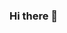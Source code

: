 ### Hi there 👋

<!--
**sachabeaumier/sachabeaumier** is a ✨ _special_ ✨ repository because its `README.md` (this file) appears on your GitHub profile.
![linkedin](https://img.shields.io/badge/Linkedin-0e76a8?style=for-the-badge&logo=Linkedin&logoColor=white)]

Here are some ideas to get you started:

- 🔭 I’m currently progressing through on Scala Programming Projects by Nicolas Jorand & Mikaël Valot and improving my HackerRank
- 🌱 I’m currently learning Scala and Golang
- 👯 I’m looking to collaborate on data heavy applications, geospatial applications & open source music tech (ie synths, samplers, EQs/filtering)
- 🤔 I’m looking for help with Golang, Apache Spark
- 💬 Ask me about Tidal Cycles, Supercollider & MaxMSP
- 📫 How to reach me: sachabeaumier.github.io

-->
